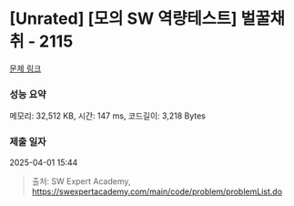 # [Unrated] [모의 SW 역량테스트] 벌꿀채취 - 2115 

[문제 링크](https://swexpertacademy.com/main/code/problem/problemDetail.do?contestProbId=AV5V4A46AdIDFAWu) 

### 성능 요약

메모리: 32,512 KB, 시간: 147 ms, 코드길이: 3,218 Bytes

### 제출 일자

2025-04-01 15:44



> 출처: SW Expert Academy, https://swexpertacademy.com/main/code/problem/problemList.do